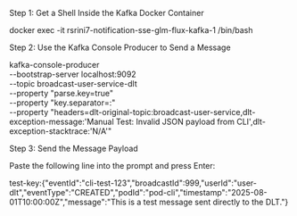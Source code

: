 Step 1: Get a Shell Inside the Kafka Docker Container

docker exec -it rsrini7-notification-sse-glm-flux-kafka-1 /bin/bash

Step 2: Use the Kafka Console Producer to Send a Message

kafka-console-producer \
--bootstrap-server localhost:9092 \
--topic broadcast-user-service-dlt \
--property "parse.key=true" \
--property "key.separator=:" \
--property "headers=dlt-original-topic:broadcast-user-service,dlt-exception-message:'Manual Test: Invalid JSON payload from CLI',dlt-exception-stacktrace:'N/A'"

Step 3: Send the Message Payload

Paste the following line into the prompt and press Enter:

test-key:{"eventId":"cli-test-123","broadcastId":999,"userId":"user-dlt","eventType":"CREATED","podId":"pod-cli","timestamp":"2025-08-01T10:00:00Z","message":"This is a test message sent directly to the DLT."}